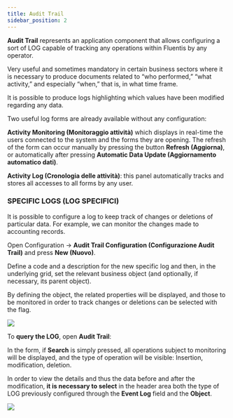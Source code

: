 ```yaml
---
title: Audit Trail
sidebar_position: 2
---
```


**Audit Trail** represents an application component that allows configuring a sort of LOG capable of tracking any operations within Fluentis by any operator.

Very useful and sometimes mandatory in certain business sectors where it is necessary to produce documents related to “who performed,” “what activity,” and especially “when,” that is, in what time frame.

It is possible to produce logs highlighting which values have been modified regarding any data.

Two useful log forms are already available without any configuration:

**Activity Monitoring (Monitoraggio attività)** which displays in real-time the users connected to the system and the forms they are opening. The refresh of the form can occur manually by pressing the button **Refresh (Aggiorna)**, or automatically after pressing **Automatic Data Update (Aggiornamento automatico dati)**.

**Activity Log (Cronologia delle attività)**: this panel automatically tracks and stores all accesses to all forms by any user.

### SPECIFIC LOGS (LOG SPECIFICI)

It is possible to configure a log to keep track of changes or deletions of particular data. For example, we can monitor the changes made to accounting records.

Open Configuration -> **Audit Trail Configuration (Configurazione Audit Trail)** and press **New (Nuovo)**.

Define a code and a description for the new specific log and then, in the underlying grid, set the relevant business object (and optionally, if necessary, its parent object).

By defining the object, the related properties will be displayed, and those to be monitored in order to track changes or deletions can be selected with the flag.

![](/img/it-it/applications/audittrail/audittrail.png)

To **query the LOG**, open **Audit Trail**:

In the form, if **Search** is simply pressed, all operations subject to monitoring will be displayed, and the type of operation will be visible: Insertion, modification, deletion.

In order to view the details and thus the data before and after the modification, **it is necessary to select** in the header area both the type of LOG previously configured through the **Event Log** field and the **Object**.

![](/img/it-it/applications/audittrail/audittrail2.png)